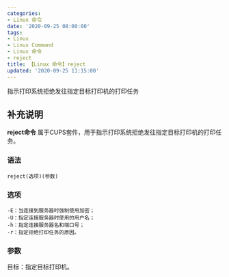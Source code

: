 ```yaml
---
categories:
- Linux 命令
date: '2020-09-25 08:00:00'
tags:
- Linux
- Linux Command
- Linux 命令
- reject
title: 【Linux 命令】reject
updated: '2020-09-25 11:15:00'
---
```


指示打印系统拒绝发往指定目标打印机的打印任务

## 补充说明

**reject命令** 属于CUPS套件，用于指示打印系统拒绝发往指定目标打印机的打印任务。

###  语法

```shell
reject(选项)(参数)
```

###  选项

```shell
-E：当连接到服务器时强制使用加密；
-U：指定连接服务器时使用的用户名；
-h：指定连接服务器名和端口号；
-r：指定拒绝打印任务的原因。
```

###  参数

目标：指定目标打印机。


<!-- Linux命令行搜索引擎：https://jaywcjlove.github.io/linux-command/ -->